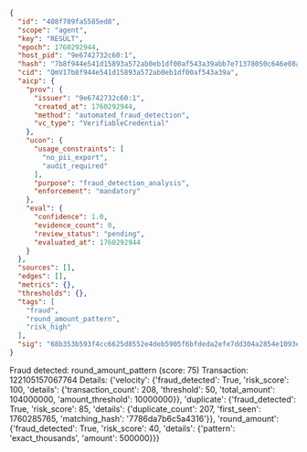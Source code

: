 ```json
{
  "id": "408f709fa5585ed8",
  "scope": "agent",
  "key": "RESULT",
  "epoch": 1760292944,
  "host_pid": "9e6742732c60:1",
  "hash": "7b8f944e541d15893a572ab0eb1df00af543a39abb7e71378050c646e08aaa2e",
  "cid": "QmV17b8f944e541d15893a572ab0eb1df00af543a39a",
  "aicp": {
    "prov": {
      "issuer": "9e6742732c60:1",
      "created_at": 1760292944,
      "method": "automated_fraud_detection",
      "vc_type": "VerifiableCredential"
    },
    "ucon": {
      "usage_constraints": [
        "no_pii_export",
        "audit_required"
      ],
      "purpose": "fraud_detection_analysis",
      "enforcement": "mandatory"
    },
    "eval": {
      "confidence": 1.0,
      "evidence_count": 0,
      "review_status": "pending",
      "evaluated_at": 1760292944
    }
  },
  "sources": [],
  "edges": [],
  "metrics": {},
  "thresholds": {},
  "tags": [
    "fraud",
    "round_amount_pattern",
    "risk_high"
  ],
  "sig": "68b353b593f4cc6625d8552e4deb5905f6bfdeda2efe7dd304a2854e1093e878"
}
```

Fraud detected: round_amount_pattern (score: 75)
Transaction: 122105157067764
Details: {'velocity': {'fraud_detected': True, 'risk_score': 100, 'details': {'transaction_count': 208, 'threshold': 50, 'total_amount': 104000000, 'amount_threshold': 10000000}}, 'duplicate': {'fraud_detected': True, 'risk_score': 85, 'details': {'duplicate_count': 207, 'first_seen': 1760285765, 'matching_hash': '7786da7b6c5a4316'}}, 'round_amount': {'fraud_detected': True, 'risk_score': 40, 'details': {'pattern': 'exact_thousands', 'amount': 500000}}}